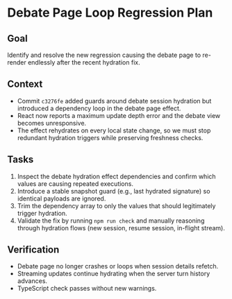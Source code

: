 # Debate Page Loop Regression Plan

## Goal
Identify and resolve the new regression causing the debate page to re-render endlessly after the recent hydration fix.

## Context
- Commit `c3276fe` added guards around debate session hydration but introduced a dependency loop in the debate page effect.
- React now reports a maximum update depth error and the debate view becomes unresponsive.
- The effect rehydrates on every local state change, so we must stop redundant hydration triggers while preserving freshness checks.

## Tasks
1. Inspect the debate hydration effect dependencies and confirm which values are causing repeated executions.
2. Introduce a stable snapshot guard (e.g., last hydrated signature) so identical payloads are ignored.
3. Trim the dependency array to only the values that should legitimately trigger hydration.
4. Validate the fix by running `npm run check` and manually reasoning through hydration flows (new session, resume session, in-flight stream).

## Verification
- Debate page no longer crashes or loops when session details refetch.
- Streaming updates continue hydrating when the server turn history advances.
- TypeScript check passes without new warnings.
